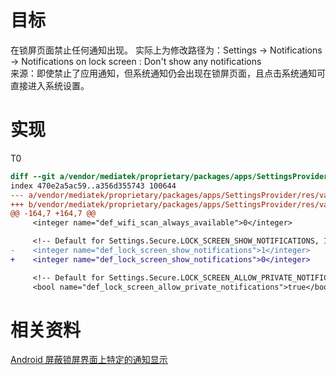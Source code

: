 # 目标
在锁屏页面禁止任何通知出现。 
实际上为修改路径为：Settings -> Notifications -> Notifications on lock screen : Don't show any notifications  
来源：即使禁止了应用通知，但系统通知仍会出现在锁屏页面，且点击系统通知可直接进入系统设置。  
# 实现
T0

```diff
diff --git a/vendor/mediatek/proprietary/packages/apps/SettingsProvider/res/values/defaults.xml b/vendor/mediatek/proprietary/packages/apps/SettingsProvider/res/values/defaults.xml
index 470e2a5ac59..a356d355743 100644
--- a/vendor/mediatek/proprietary/packages/apps/SettingsProvider/res/values/defaults.xml
+++ b/vendor/mediatek/proprietary/packages/apps/SettingsProvider/res/values/defaults.xml
@@ -164,7 +164,7 @@
     <integer name="def_wifi_scan_always_available">0</integer>

     <!-- Default for Settings.Secure.LOCK_SCREEN_SHOW_NOTIFICATIONS, 1==on -->
-    <integer name="def_lock_screen_show_notifications">1</integer>
+    <integer name="def_lock_screen_show_notifications">0</integer>

     <!-- Default for Settings.Secure.LOCK_SCREEN_ALLOW_PRIVATE_NOTIFICATIONS -->
     <bool name="def_lock_screen_allow_private_notifications">true</bool>
```

# 相关资料
[Android 屏蔽锁屏界面上特定的通知显示](https://blog.csdn.net/u012514113/article/details/130186104)